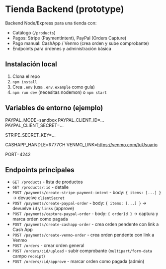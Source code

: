 # Tienda Backend (prototype)

Backend Node/Express para una tienda con:
- Catálogo (`/products`)
- Pagos: Stripe (PaymentIntent), PayPal (Orders Capture)
- Pago manual: CashApp / Venmo (crea orden y sube comprobante)
- Endpoints para órdenes y administración básica

## Instalación local
1. Clona el repo
2. `npm install`
3. Crea `.env` (usa `.env.example` como guía)
4. `npm run dev` (necesitas nodemon) o `npm start`

## Variables de entorno (ejemplo)
PAYPAL_MODE=sandbox
PAYPAL_CLIENT_ID=...
PAYPAL_CLIENT_SECRET=...

STRIPE_SECRET_KEY=...

CASHAPP_HANDLE=R777CH
VENMO_LINK=https://venmo.com/tuUsuario

PORT=4242

## Endpoints principales
- `GET /products` - lista de productos
- `GET /products/:id` - detalle
- `POST /payments/create-stripe-payment-intent` - body: `{ items: [...] }` → devuelve `clientSecret`
- `POST /payments/create-paypal-order` - body: `{ items: [...] }` → devuelve `id` y `links` (approve)
- `POST /payments/capture-paypal-order` - body: `{ orderId }` → captura y marca orden como pagada
- `POST /payments/create-cashapp-order` - crea orden pendente con link a Cash App
- `POST /payments/create-venmo-order` - crea orden pendente con link a Venmo
- `POST /orders` - crear orden general
- `POST /orders/:id/upload` - subir comprobante (`multipart/form-data` campo `receipt`)
- `POST /orders/:id/approve` - marcar orden como pagada (admin)

